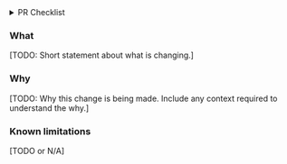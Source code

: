 <!-- If you're making a doc PR or something tiny where the below is irrelevant, delete this
template and use a short description, but in your description aim to include both what the
change is, and why it is being made, with enough context for anyone to understand. -->

<details>
  <summary>PR Checklist</summary>
  
### PR Structure

* [ ] This PR has reasonably narrow scope (if not, break it down into smaller PRs).
* [ ] This PR avoids mixing refactoring changes with feature changes (split into two PRs
  otherwise).
* [ ] This PR's title starts with the jira ticket associated with the PR.

### Thoroughness

* [ ] This PR adds tests for the most critical parts of the new functionality or fixes.
* [ ] I've updated the README with the added features, breaking changes, new instructions on how to use the repository. I updated the description of the fuction with the changes that were made.

### Release planning

* [ ] I've decided if this PR requires a new major/minor/patch version accordingly to
  [semver](https://semver.org/), and I've changed the name of the BRANCH to release/* , feature/* or patch/* . 
</details>

### What

[TODO: Short statement about what is changing.]

### Why

[TODO: Why this change is being made. Include any context required to understand the why.]

### Known limitations

[TODO or N/A]
